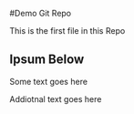 #Demo Git Repo

This is the first file in this Repo

## Ipsum Below

Some text goes here

Addiotnal text goes here
